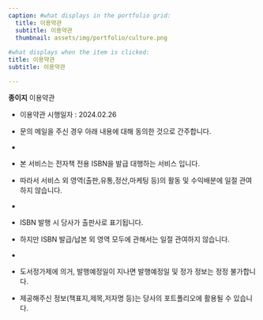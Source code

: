 ```yaml
---
caption: #what displays in the portfolio grid:
  title: 이용약관
  subtitle: 이용약관
  thumbnail: assets/img/portfolio/culture.png
  
#what displays when the item is clicked:
title: 이용약관
subtitle: 이용약관

---
```

**종이지** 이용약관

- 이용약관 시행일자 : 2024.02.26

- 문의 메일을 주신 경우 아래 내용에 대해 동의한 것으로 간주합니다.
- 
- 본 서비스는 전자책 전용 ISBN을 발급 대행하는 서비스 입니다. 
- 따라서 서비스 외 영역(출판,유통,정산,마케팅 등)의 활동 및 수익배분에 일절 관여하지 않습니다.
- 
- ISBN 발행 시 당사가 출판사로 표기됩니다. 
- 하지만 ISBN 발급/납본 외 영역 모두에 관해서는 일절 관여하지 않습니다.
- 
- 도서정가제에 의거, 발행예정일이 지나면 발행예정일 및 정가 정보는 정정 불가합니다.
- 제공해주신 정보(책표지,제목,저자명 등)는 당사의 포트폴리오에 활용될 수 있습니다.